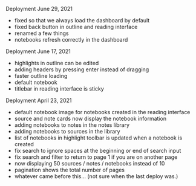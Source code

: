 Deployment June 29, 2021
- fixed so that we always load the dashboard by default
- fixed back button in outline and reading interface
- renamed a few things
- notebooks refresh correctly in the dashboard

Deployment June 17, 2021
- highlights in outline can be edited
- adding headers by pressing enter instead of dragging
- faster outline loading
- default notebook
- titlebar in reading interface is sticky

Deployment April 23, 2021
- default notebook image for notebooks created in the reading interface
- source and note cards now display the notebook information
- adding notebooks to notes in the notes library
- adding notebooks to sources in the library
- list of notebooks in highlight toolbar is updated when a notebook is created
- fix search to ignore spaces at the beginning or end of search input
- fix search and filter to return to page 1 if you are on another page
- now displaying 50 sources / notes / notebooks instead of 10
- pagination shows the total number of pages
- whatever came before this... (not sure when the last deploy was.)